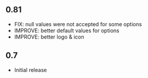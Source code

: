 <!-- https://developers.home-assistant.io/docs/add-ons/presentation#keeping-a-changelog -->

## 0.81

- FIX: null values were not accepted for some options
- IMPROVE: better default values for options
- IMPROVE: better logo & icon

## 0.7

- Initial release
